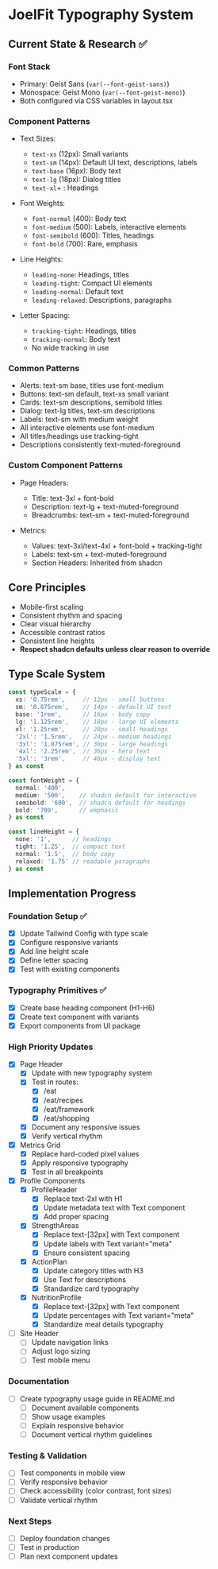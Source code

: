 # JoelFit Typography System

## Current State & Research ✅

### Font Stack
- Primary: Geist Sans (`var(--font-geist-sans)`)
- Monospace: Geist Mono (`var(--font-geist-mono)`)
- Both configured via CSS variables in layout.tsx

### Component Patterns
- Text Sizes:
  - `text-xs` (12px): Small variants
  - `text-sm` (14px): Default UI text, descriptions, labels
  - `text-base` (16px): Body text
  - `text-lg` (18px): Dialog titles
  - `text-xl`+ : Headings

- Font Weights:
  - `font-normal` (400): Body text
  - `font-medium` (500): Labels, interactive elements
  - `font-semibold` (600): Titles, headings
  - `font-bold` (700): Rare, emphasis

- Line Heights:
  - `leading-none`: Headings, titles
  - `leading-tight`: Compact UI elements
  - `leading-normal`: Default text
  - `leading-relaxed`: Descriptions, paragraphs

- Letter Spacing:
  - `tracking-tight`: Headings, titles
  - `tracking-normal`: Body text
  - No wide tracking in use

### Common Patterns
- Alerts: text-sm base, titles use font-medium
- Buttons: text-sm default, text-xs small variant
- Cards: text-sm descriptions, semibold titles
- Dialog: text-lg titles, text-sm descriptions
- Labels: text-sm with medium weight
- All interactive elements use font-medium
- All titles/headings use tracking-tight
- Descriptions consistently text-muted-foreground

### Custom Component Patterns
- Page Headers:
  - Title: text-3xl + font-bold
  - Description: text-lg + text-muted-foreground
  - Breadcrumbs: text-sm + text-muted-foreground

- Metrics:
  - Values: text-3xl/text-4xl + font-bold + tracking-tight
  - Labels: text-sm + text-muted-foreground
  - Section Headers: Inherited from shadcn

## Core Principles
- Mobile-first scaling
- Consistent rhythm and spacing
- Clear visual hierarchy
- Accessible contrast ratios
- Consistent line heights
- **Respect shadcn defaults unless clear reason to override**

## Type Scale System
```typescript
const typeScale = {
  xs: '0.75rem',     // 12px - small buttons
  sm: '0.875rem',    // 14px - default UI text
  base: '1rem',      // 16px - body copy
  lg: '1.125rem',    // 18px - large UI elements
  xl: '1.25rem',     // 20px - small headings
  '2xl': '1.5rem',   // 24px - medium headings
  '3xl': '1.875rem', // 30px - large headings
  '4xl': '2.25rem',  // 36px - hero text
  '5xl': '3rem',     // 48px - display text
} as const

const fontWeight = {
  normal: '400',
  medium: '500',    // shadcn default for interactive
  semibold: '600',  // shadcn default for headings
  bold: '700',      // emphasis
} as const

const lineHeight = {
  none: '1',      // headings
  tight: '1.25',  // compact text
  normal: '1.5',  // body copy
  relaxed: '1.75' // readable paragraphs
} as const
```

## Implementation Progress

### Foundation Setup ✅
- [x] Update Tailwind Config with type scale
- [x] Configure responsive variants
- [x] Add line height scale
- [x] Define letter spacing
- [x] Test with existing components

### Typography Primitives ✅
- [x] Create base heading component (H1-H6)
- [x] Create text component with variants
- [x] Export components from UI package

### High Priority Updates
- [x] Page Header
  - [x] Update with new typography system
  - [x] Test in routes:
    - [x] /eat
    - [x] /eat/recipes
    - [x] /eat/framework
    - [x] /eat/shopping
  - [x] Document any responsive issues
  - [x] Verify vertical rhythm

- [x] Metrics Grid
  - [x] Replace hard-coded pixel values
  - [x] Apply responsive typography
  - [x] Test in all breakpoints

- [x] Profile Components
  - [x] ProfileHeader
    - [x] Replace text-2xl with H1
    - [x] Update metadata text with Text component
    - [x] Add proper spacing
  - [x] StrengthAreas
    - [x] Replace text-[32px] with Text component
    - [x] Update labels with Text variant="meta"
    - [x] Ensure consistent spacing
  - [x] ActionPlan
    - [x] Update category titles with H3
    - [x] Use Text for descriptions
    - [x] Standardize card typography
  - [x] NutritionProfile
    - [x] Replace text-[32px] with Text component
    - [x] Update percentages with Text variant="meta"
    - [x] Standardize meal details typography

- [ ] Site Header
  - [ ] Update navigation links
  - [ ] Adjust logo sizing
  - [ ] Test mobile menu

### Documentation
- [ ] Create typography usage guide in README.md
  - [ ] Document available components
  - [ ] Show usage examples
  - [ ] Explain responsive behavior
  - [ ] Document vertical rhythm guidelines

### Testing & Validation
- [ ] Test components in mobile view
- [ ] Verify responsive behavior
- [ ] Check accessibility (color contrast, font sizes)
- [ ] Validate vertical rhythm

### Next Steps
- [ ] Deploy foundation changes
- [ ] Test in production
- [ ] Plan next component updates 